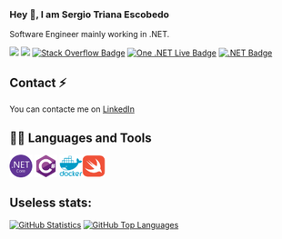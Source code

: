### Hey 👋, I am Sergio Triana Escobedo

Software Engineer mainly working in .NET.

[![](https://img.shields.io/badge/-@stescobedo92-%23181717?style=flat-square&logo=github)](https://github.com/stescobedo92)
[![](https://img.shields.io/badge/-Sergio%20Triana%20Escobedo-blue?logo=linkedin&style=flat-square&logoColor=white)](https://www.linkedin.com/in/sergio-triana-escobedo-81a452b9)
[![Stack Overflow Badge](https://img.shields.io/badge/-Sergio%20Triana%20Escobedo-black?style=flat&logo=Stack%20Overflow&logoColor=orange&link=https://stackoverflow.com/users/10401911/sergio-triana-escobedo)](https://stackoverflow.com/users/10401911/sergio-triana-escobedo)
[![One .NET Live Badge](https://img.shields.io/badge/-On%20.NET%20Live-7014e8?style=flat&logo=youtube&logoColor=red&link=https://dotnet.microsoft.com/live/on-dotnet-live)](https://dotnet.microsoft.com/live/on-dotnet-live)
[![.NET Badge](https://img.shields.io/badge/-.NET-512BD4?style=flat&logo=c%20sharp&logoColor=white&link=https://dot.net)](https://dot.net)

## Contact ⚡

You can contacte me on [LinkedIn](https://www.linkedin.com/in/sergio-triana-escobedo-81a452b9)
## 👨‍💻 Languages and Tools

<img src="https://github.com/devicons/devicon/blob/master/icons/dotnetcore/dotnetcore-original.svg" alt="dotnet logo" width="40" height="40" /> <img src="https://github.com/devicons/devicon/blob/master/icons/csharp/csharp-original.svg" alt="csharp logo" width="40" height="40" /> <img src="https://github.com/devicons/devicon/blob/master/icons/docker/docker-plain-wordmark.svg" alt="csharp logo" width="40" height="40" /><img src="https://github.com/devicons/devicon/blob/master/icons/swift/swift-original.svg" alt="swift logo" width="40" height="40" />

## Useless stats:

[![GitHub Statistics](https://github-readme-stats.vercel.app/api?username=stescobedo92&show_icons=true&theme=dark&hide_border=true&count_private=true)](https://twitter.com/davidpine7)
[![GitHub Top Languages](https://github-readme-stats.vercel.app/api/top-langs/?username=stescobedo92&theme=dark&hide_border=true&layout=compact&hide=html,javascript,CSS,PowerShell&langs_count=9)](https://davidpine.net)
